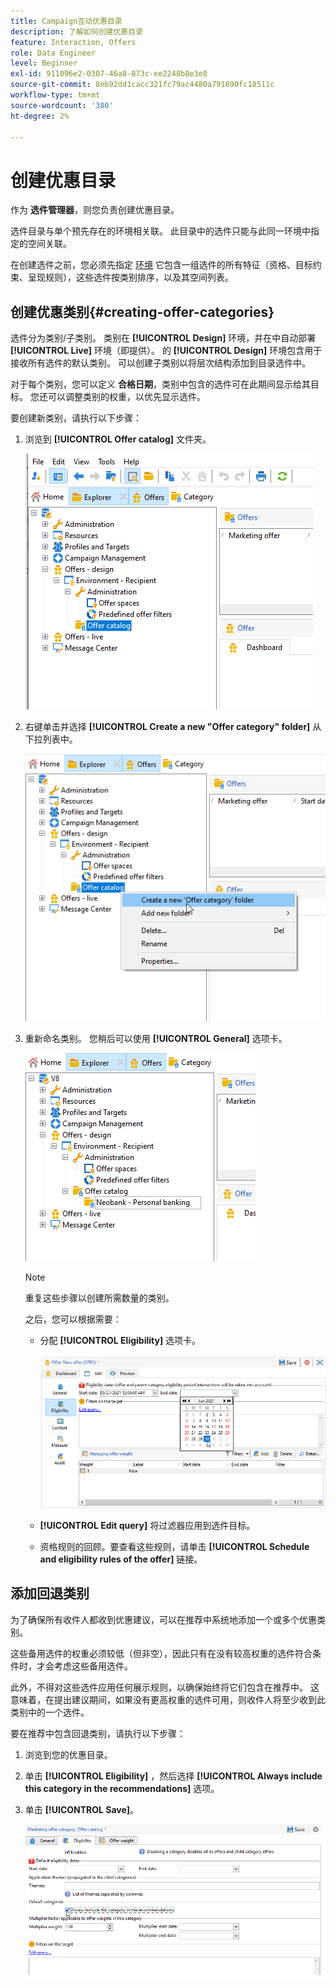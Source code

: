 ```yaml
---
title: Campaign互动优惠目录
description: 了解如何创建优惠目录
feature: Interaction, Offers
role: Data Engineer
level: Beginner
exl-id: 911096e2-0307-46a8-873c-ee2248b8e3e8
source-git-commit: 8eb92dd1cacc321fc79ac4480a791690fc18511c
workflow-type: tm+mt
source-wordcount: '380'
ht-degree: 2%

---
```


# 创建优惠目录

作为 **选件管理器**，则您负责创建优惠目录。

选件目录与单个预先存在的环境相关联。 此目录中的选件只能与此同一环境中指定的空间关联。

在创建选件之前，您必须先指定 [环境](interaction-env.md) 它包含一组选件的所有特征（资格、目标约束、呈现规则），这些选件按类别排序，以及其空间列表。

## 创建优惠类别{#creating-offer-categories}

选件分为类别/子类别。 类别在 **[!UICONTROL Design]** 环境，并在中自动部署 **[!UICONTROL Live]** 环境（即提供）。 的 **[!UICONTROL Design]** 环境包含用于接收所有选件的默认类别。 可以创建子类别以将层次结构添加到目录选件中。

对于每个类别，您可以定义 **合格日期**，类别中包含的选件可在此期间显示给其目标。 您还可以调整类别的权重，以优先显示选件。

要创建新类别，请执行以下步骤：

1. 浏览到 **[!UICONTROL Offer catalog]** 文件夹。

   ![](assets/offer_cat_create_001.png)

1. 右键单击并选择 **[!UICONTROL Create a new "Offer category" folder]** 从下拉列表中。

   ![](assets/offer_cat_create_002.png)

1. 重新命名类别。 您稍后可以使用 **[!UICONTROL General]** 选项卡。

   ![](assets/offer_cat_create_003.png)

   >[!NOTE]
   >
   >重复这些步骤以创建所需数量的类别。

   之后，您可以根据需要：

   * 分配 **[!UICONTROL Eligibility]** 选项卡。

      ![](assets/offer_cat_create_004.png)

   * **[!UICONTROL Edit query]** 将过滤器应用到选件目标。

   * 资格规则的回顾。要查看这些规则，请单击 **[!UICONTROL Schedule and eligibility rules of the offer]** 链接。

## 添加回退类别

为了确保所有收件人都收到优惠建议，可以在推荐中系统地添加一个或多个优惠类别。

这些备用选件的权重必须较低（但非空），因此只有在没有较高权重的选件符合条件时，才会考虑这些备用选件。

此外，不得对这些选件应用任何展示规则，以确保始终将它们包含在推荐中。 这意味着，在提出建议期间，如果没有更高权重的选件可用，则收件人将至少收到此类别中的一个选件。

要在推荐中包含回退类别，请执行以下步骤：

1. 浏览到您的优惠目录。
1. 单击 **[!UICONTROL Eligibility]** ，然后选择 **[!UICONTROL Always include this category in the recommendations]** 选项。
1. 单击 **[!UICONTROL Save]**。

   ![](assets/offer_cat_default_001.png)
